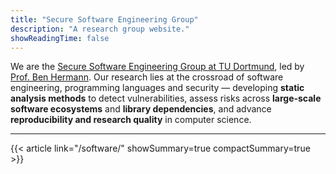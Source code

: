 ```yaml
---
title: "Secure Software Engineering Group"
description: "A research group website."
showReadingTime: false
---
```

We are the [Secure Software Engineering Group at TU Dortmund](https://sse.cs.tu-dortmund.de), led by [Prof. Ben Hermann](https://benhermann.eu). Our research lies at the crossroad of software engineering, programming languages and security — developing **static analysis methods** to detect vulnerabilities, assess risks across **large-scale software ecosystems** and **library dependencies**, and advance **reproducibility and research quality** in computer science.

---

{{< article link="/software/" showSummary=true compactSummary=true >}}

